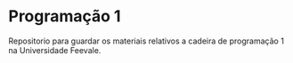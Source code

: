 # Programação 1 

Repositorio para guardar os materiais relativos a cadeira de programação 1 na Universidade Feevale. 

